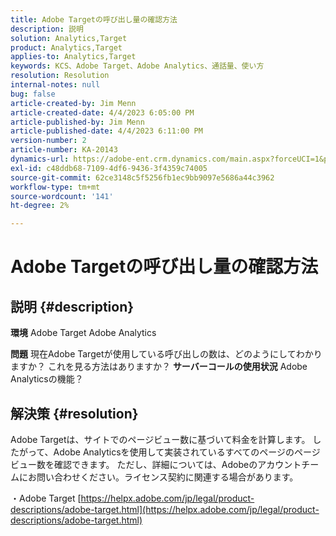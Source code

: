 ```yaml
---
title: Adobe Targetの呼び出し量の確認方法
description: 説明
solution: Analytics,Target
product: Analytics,Target
applies-to: Analytics,Target
keywords: KCS、Adobe Target、Adobe Analytics、通話量、使い方
resolution: Resolution
internal-notes: null
bug: false
article-created-by: Jim Menn
article-created-date: 4/4/2023 6:05:00 PM
article-published-by: Jim Menn
article-published-date: 4/4/2023 6:11:00 PM
version-number: 2
article-number: KA-20143
dynamics-url: https://adobe-ent.crm.dynamics.com/main.aspx?forceUCI=1&pagetype=entityrecord&etn=knowledgearticle&id=6b960434-13d3-ed11-a7c7-6045bd006268
exl-id: c48ddb68-7109-4df6-9436-3f4359c74005
source-git-commit: 62ce3148c5f5256fb1ec9bb9097e5686a44c3962
workflow-type: tm+mt
source-wordcount: '141'
ht-degree: 2%

---
```


# Adobe Targetの呼び出し量の確認方法

## 説明 {#description}


<b>環境</b>
Adobe Target Adobe Analytics

<b>問題</b>
現在Adobe Targetが使用している呼び出しの数は、どのようにしてわかりますか？
これを見る方法はありますか？ <b>サーバーコールの使用状況</b> Adobe Analyticsの機能？


## 解決策 {#resolution}


Adobe Targetは、サイトでのページビュー数に基づいて料金を計算します。
したがって、Adobe Analyticsを使用して実装されているすべてのページのページビュー数を確認できます。
ただし、詳細については、Adobeのアカウントチームにお問い合わせください。ライセンス契約に関連する場合があります。

・Adobe Target
[https://helpx.adobe.com/jp/legal/product-descriptions/adobe-target.html](https://helpx.adobe.com/jp/legal/product-descriptions/adobe-target.html)
